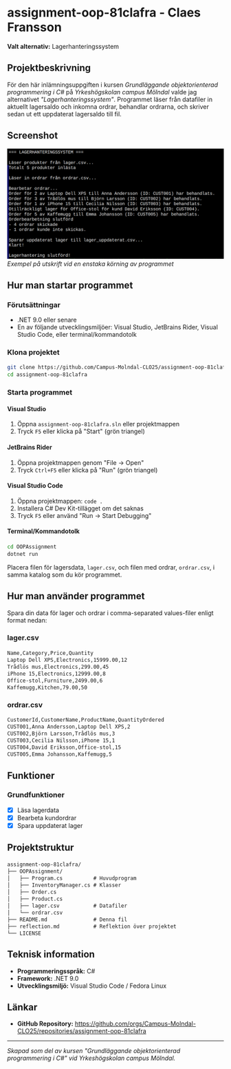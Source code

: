 # assignment-oop-81clafra - Claes Fransson

**Valt alternativ:** Lagerhanteringssystem

## Projektbeskrivning

För den här inlämningsuppgiften i kursen _Grundläggande objektorienterad programmering i C#_ på _Yrkeshögskolan campus Mölndal_ valde jag alternativet _"Lagerhanteringssystem"_. 
Programmet läser från datafiler in aktuellt lagersaldo och inkomna ordrar, behandlar ordrarna, och skriver sedan ut ett uppdaterat lagersaldo till fil.

## Screenshot

![Skärmbild av programmet](screenshot.png)
_Exempel på utskrift vid en enstaka körning av programmet_

## Hur man startar programmet

### Förutsättningar

- .NET 9.0 eller senare
- En av följande utvecklingsmiljöer: Visual Studio, JetBrains Rider, Visual Studio Code, eller terminal/kommandotolk

### Klona projektet

```bash
git clone https://github.com/Campus-Molndal-CLO25/assignment-oop-81clafra.git
cd assignment-oop-81clafra
```

### Starta programmet

#### Visual Studio

1. Öppna `assignment-oop-81clafra.sln` eller projektmappen
2. Tryck `F5` eller klicka på "Start" (grön triangel)

#### JetBrains Rider

1. Öppna projektmappen genom "File → Open"
2. Tryck `Ctrl+F5` eller klicka på "Run" (grön triangel)

#### Visual Studio Code

1. Öppna projektmappen: `code .`
2. Installera C# Dev Kit-tillägget om det saknas
3. Tryck `F5` eller använd "Run → Start Debugging"

#### Terminal/Kommandotolk

```bash
cd OOPAssignment
dotnet run
```

Placera filen för lagersdata, `lager.csv`, och filen med ordrar, `ordrar.csv`, i samma katalog som 
du kör programmet. 

## Hur man använder programmet

Spara din data för lager och ordrar i comma-separated values-filer enligt format nedan:

### lager.csv

```
Name,Category,Price,Quantity
Laptop Dell XPS,Electronics,15999.00,12
Trådlös mus,Electronics,299.00,45
iPhone 15,Electronics,12999.00,8
Office-stol,Furniture,2499.00,6
Kaffemugg,Kitchen,79.00,50
```

### ordrar.csv

```
CustomerId,CustomerName,ProductName,QuantityOrdered
CUST001,Anna Andersson,Laptop Dell XPS,2
CUST002,Björn Larsson,Trådlös mus,3
CUST003,Cecilia Nilsson,iPhone 15,1
CUST004,David Eriksson,Office-stol,15
CUST005,Emma Johansson,Kaffemugg,5
```

## Funktioner

### Grundfunktioner

- [x] Läsa lagerdata
- [x] Bearbeta kundordrar
- [x] Spara uppdaterat lager

## Projektstruktur

```
assignment-oop-81clafra/
├── OOPAssignment/
│   ├── Program.cs          # Huvudprogram
│   ├── InventoryManager.cs # Klasser
│   ├── Order.cs
│   ├── Product.cs
│   ├── lager.csv           # Datafiler
│   └── ordrar.csv
├── README.md               # Denna fil
├── reflection.md           # Reflektion över projektet
└── LICENSE
```

## Teknisk information

- **Programmeringsspråk:** C#
- **Framework:** .NET 9.0
- **Utvecklingsmiljö:** Visual Studio Code / Fedora Linux


## Länkar

- **GitHub Repository:** https://github.com/orgs/Campus-Molndal-CLO25/repositories/assignment-oop-81clafra

---

_Skapad som del av kursen "Grundläggande objektorienterad programmering i C#" vid Yrkeshögskolan campus Mölndal._
